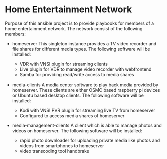 # Home Entertainment Network

Purpose of this ansible project is to provide playbooks for members of a home entertainment network. The network consist of the following members:

 * homeserver
   This singleton instance provides a TV video recorder and file shares for different media types.
   The following software will be installed:
   - VDR with VNSI plugin for streaming clients
   - Live plugin for VDR to manage video recorder with webfrontend
   - Samba for providing read/write access to media shares

 * media-clients
   A media center software to play back media provided by homeserver. These clients are either OSMC based raspberry pi devices or Ubuntu based desktop clients.
   The following software will be installed:
   - Kodi with VNSI PVR plugin for streaming live TV from homeserver
   - Configured to access media shares of homeserver

 * media-management-clients
   A client which is able to manage photos and videos on homeserver.
   The following software will be installed:
   - rapid photo downloader for uploading private media like photos and videos from smartphones to homeserver
   - video transcoding tool handbrake

